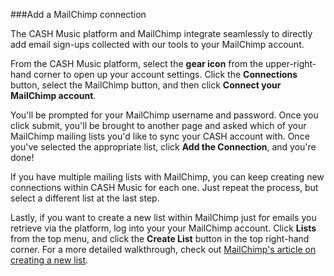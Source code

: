 ###Add a MailChimp connection

The CASH Music platform and MailChimp integrate seamlessly to directly add email sign-ups collected with our tools to your MailChimp account.

From the CASH Music platform, select the **gear icon** <i class="icon icon-cog"></i> from the upper-right-hand corner to open up your account settings. Click the **Connections** button, select the MailChimp button, and then click **Connect your MailChimp account**.

You'll be prompted for your MailChimp username and password. Once you click submit, you'll be brought to another page and asked which of your MailChimp mailing lists you'd like to sync your CASH account with. Once you've selected the appropriate list, click **Add the Connection**, and you're done!

If you have multiple mailing lists with MailChimp, you can keep creating new connections within CASH Music for each one. Just repeat the process, but select a different list at the last step.

Lastly, if you want to create a new list within MailChimp just for emails you retrieve via the platform, log into your your MailChimp account. Click **Lists** from the top menu, and click the **Create List** button in the top right-hand corner. For a more detailed walkthrough, check out <a href="http://kb.mailchimp.com/lists/growth/create-a-new-list/" target="_blank">MailChimp's article on creating a new list</a>.

